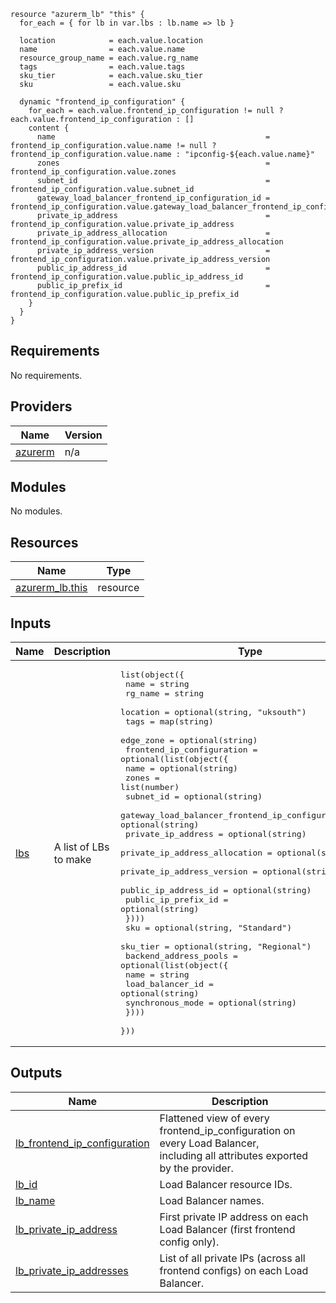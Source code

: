 ```hcl
resource "azurerm_lb" "this" {
  for_each = { for lb in var.lbs : lb.name => lb }

  location            = each.value.location
  name                = each.value.name
  resource_group_name = each.value.rg_name
  tags                = each.value.tags
  sku_tier            = each.value.sku_tier
  sku                 = each.value.sku

  dynamic "frontend_ip_configuration" {
    for_each = each.value.frontend_ip_configuration != null ? each.value.frontend_ip_configuration : []
    content {
      name                                               = frontend_ip_configuration.value.name != null ? frontend_ip_configuration.value.name : "ipconfig-${each.value.name}"
      zones                                              = frontend_ip_configuration.value.zones
      subnet_id                                          = frontend_ip_configuration.value.subnet_id
      gateway_load_balancer_frontend_ip_configuration_id = frontend_ip_configuration.value.gateway_load_balancer_frontend_ip_configuration_id
      private_ip_address                                 = frontend_ip_configuration.value.private_ip_address
      private_ip_address_allocation                      = frontend_ip_configuration.value.private_ip_address_allocation
      private_ip_address_version                         = frontend_ip_configuration.value.private_ip_address_version
      public_ip_address_id                               = frontend_ip_configuration.value.public_ip_address_id
      public_ip_prefix_id                                = frontend_ip_configuration.value.public_ip_prefix_id
    }
  }
}
```
## Requirements

No requirements.

## Providers

| Name | Version |
|------|---------|
| <a name="provider_azurerm"></a> [azurerm](#provider\_azurerm) | n/a |

## Modules

No modules.

## Resources

| Name | Type |
|------|------|
| [azurerm_lb.this](https://registry.terraform.io/providers/hashicorp/azurerm/latest/docs/resources/lb) | resource |

## Inputs

| Name | Description | Type | Default | Required |
|------|-------------|------|---------|:--------:|
| <a name="input_lbs"></a> [lbs](#input\_lbs) | A list of LBs to make | <pre>list(object({<br/>    name      = string<br/>    rg_name   = string<br/>    location  = optional(string, "uksouth")<br/>    tags      = map(string)<br/>    edge_zone = optional(string)<br/>    frontend_ip_configuration = optional(list(object({<br/>      name                                               = optional(string)<br/>      zones                                              = list(number)<br/>      subnet_id                                          = optional(string)<br/>      gateway_load_balancer_frontend_ip_configuration_id = optional(string)<br/>      private_ip_address                                 = optional(string)<br/>      private_ip_address_allocation                      = optional(string)<br/>      private_ip_address_version                         = optional(string, "IPv4")<br/>      public_ip_address_id                               = optional(string)<br/>      public_ip_prefix_id                                = optional(string)<br/>    })))<br/>    sku      = optional(string, "Standard")<br/>    sku_tier = optional(string, "Regional")<br/>    backend_address_pools = optional(list(object({<br/>      name             = string<br/>      load_balancer_id = optional(string)<br/>      synchronous_mode = optional(string)<br/>    })))<br/>  }))</pre> | n/a | yes |

## Outputs

| Name | Description |
|------|-------------|
| <a name="output_lb_frontend_ip_configuration"></a> [lb\_frontend\_ip\_configuration](#output\_lb\_frontend\_ip\_configuration) | Flattened view of every frontend\_ip\_configuration on every Load Balancer,<br/>including all attributes exported by the provider. |
| <a name="output_lb_id"></a> [lb\_id](#output\_lb\_id) | Load Balancer resource IDs. |
| <a name="output_lb_name"></a> [lb\_name](#output\_lb\_name) | Load Balancer names. |
| <a name="output_lb_private_ip_address"></a> [lb\_private\_ip\_address](#output\_lb\_private\_ip\_address) | First private IP address on each Load Balancer (first frontend config only). |
| <a name="output_lb_private_ip_addresses"></a> [lb\_private\_ip\_addresses](#output\_lb\_private\_ip\_addresses) | List of all private IPs (across all frontend configs) on each Load Balancer. |
